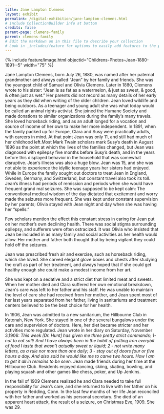 ```yaml
---
title: Jane Lampton Clemens
layout: exhibit
permalink: /digital-exhibition/jane-lampton-clemens.html
# include CollectionBuilder info at bottom
credits: false
parent-page: clemens-family
parent: clemens-family
# Edit the markdown on in this file to describe your collection
# Look in _includes/feature for options to easily add features to the page
---
```


{% include feature/image.html objectid="Childrens-Photos-Jean-1880-1891--5" width="75" %}

Jane Lampton Clemens, born July 26, 1880, was named after her paternal grandmother and always called “Jean” by her family and friends. She was the youngest child of Samuel and Olivia Clemens. Later in 1880, Clemens wrote to his sister: “Jean is as fat as a watermelon, & just as sweet, & good, & often just as wet.” Her parents did not record as many details of her early years as they did when writing of the older children.
Jean loved wildlife and being outdoors. As a teenager and young adult she was what today would be called an animal rights activist. She joined the Humane Society and made donations to similar organizations during the family’s many travels. She loved horseback riding, and as an adult longed for a vocation and source of income of her own to make her more independent.
In 1891, when the family packed up for Europe, Clara and Susy were practically adults‚ with careers in mind. At that point Jean was only 11, and still had much of her childhood left.Most Mark Twain scholars mark Susy’s death in August 1896 as the point at which the lives of the families changed, but Jean was diagnosed with epilepsy five months before Susy’s death, and in the years before this displayed behavior in the household that was somewhat disruptive. Jean’s illness was also a huge blow. Jean was 15, and she was not able to experience the idyllic teenage years her sisters had enjoyed. While in Europe the family sought out doctors to treat Jean in England, Sweden, Germany‚ and Switzerland, but constant travel also took its toll.
Jean’s illness had periods of remission and periods when she would have frequent grand mal seizures. She was supposed to be kept calm: The conventional medical wisdom of the day dictated that excitement and worry made the seizures more frequent. She was kept under constant supervision by her parents; Olivia stayed with Jean night and day when she was having her “spells.”

Few scholars mention the effect this constant stress in caring for Jean put on her mother’s own declining health. There was social stigma surrounding epilepsy, and sufferers were often ostracized. It was Olivia who insisted that Jean be included in as many family and social activities as her health would allow. Her mother and father both thought that by being vigilant they could hold off the seizures.

Jean was prescribed fresh air and exercise, such as horseback riding, which she loved. She carved elegant glove boxes and chests after studying the craft as part of her treatment, and always hoped that if she could get healthy enough she could make a modest income from her art.

She was kept on a sedative and a strict diet that limited meat and sweets. When her mother died and Clara suffered her own emotional breakdown, Jean's care was left to her father and his staff. He was unable to maintain the level of care she had received from her mother, and Jean spent most of her last years separated from her father, living in sanitariums and treatment centers believed to be the best choice for her health. 

In 1906, Jean was admitted to a new sanitarium, the Hillbourne Club in Katonah, New York. She stayed in one of the several bungalows under the care and supervision of doctors. Here, her diet became stricter and her activities more regulated. Jean wrote in her diary on Saturday, November 3,1906: *This week [Dr. Hunt] has given me three pretty strict commands; 1- not to eat salt! And I have always been in the habit of putting iron everybit of food I taste that wasn’t actually sweet or liquid; 2 - not write many letters, as a rule nor more than one daily; 3 - stay out of doors four or five hours a day. And also said he would like me to carve two hours. How I am to get it all in remains to be seen.* Jean made friends during her time at the Hillbourne Club. Residents enjoyed dancing, skiing, skating, bowling, and playing squash and other games like chess, poker, and Up Jenkins.

In the fall of 1909 Clemens realized he and Clara needed to take full responsibility for Jean’s care, and she returned to live with her father on his property in Redding, Conn. In the last few months of her life Jean reconciled with her father and worked as his personal secretary. She died of an apparent heart attack, the result of a seizure, on Christmas Eve, 1909. She was 29.
